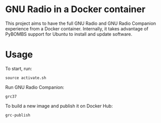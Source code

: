 # GNU Radio in a Docker container

This project aims to have the full GNU Radio and GNU Radio Companion experience from a Docker container. Internally, it takes advantage of PyBOMBS support for Ubuntu to install and update software.

# Usage
To start, run:
```
source activate.sh
```

Run GNU Radio Companion:
```
grc37
```

To build a new image and publish it on Docker Hub:
```
grc-publish
```
